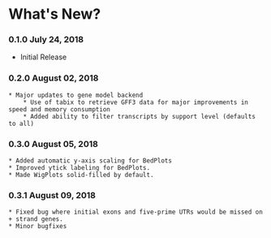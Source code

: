 # What's New?

### 0.1.0   July 24, 2018
   * Initial Release
### 0.2.0   August 02, 2018
    * Major updates to gene model backend
        * Use of tabix to retrieve GFF3 data for major improvements in speed and memory consumption 
        * Added ability to filter transcripts by support level (defaults to all)
### 0.3.0	August 05, 2018
	* Added automatic y-axis scaling for BedPlots
	* Improved ytick labeling for BedPlots.
	* Made WigPlots solid-filled by default.
	
### 0.3.1	August 09, 2018
	* Fixed bug where initial exons and five-prime UTRs would be missed on + strand genes.
	* Minor bugfixes

